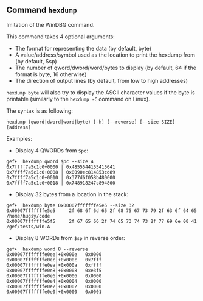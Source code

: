 ## Command `hexdump`

Imitation of the WinDBG command.

This command takes 4 optional arguments:

-  The format for representing the data (by default, byte)
-  A value/address/symbol used as the location to print the hexdump from (by default, $sp)
-  The number of qword/dword/word/bytes to display (by default, 64 if the format is byte, 16
  otherwise)
-  The direction of output lines (by default, from low to high addresses)

`hexdump byte` will also try to display the ASCII character values if the byte is printable
(similarly to the `hexdump -C` command on Linux).

The syntax is as following:

```text
hexdump (qword|dword|word|byte) [-h] [--reverse] [--size SIZE] [address]
```

Examples:

-  Display 4 QWORDs from `$pc`:

```text
gef➤  hexdump qword $pc --size 4
0x7ffff7a5c1c0+0000 │ 0x4855544155415641
0x7ffff7a5c1c0+0008 │ 0x0090ec814853cd89
0x7ffff7a5c1c0+0010 │ 0x377d6f058b480000
0x7ffff7a5c1c0+0018 │ 0x748918247c894800
```

-  Display 32 bytes from a location in the stack:

```text
gef➤  hexdump byte 0x00007fffffffe5e5 --size 32
0x00007fffffffe5e5     2f 68 6f 6d 65 2f 68 75 67 73 79 2f 63 6f 64 65     /home/hugsy/code
0x00007fffffffe5f5     2f 67 65 66 2f 74 65 73 74 73 2f 77 69 6e 00 41     /gef/tests/win.A
```

-  Display 8 WORDs from `$sp` in reverse order:

```text
gef➤  hexdump word 8 --reverse
0x00007fffffffe0ee│+0x000e   0x0000
0x00007fffffffe0ec│+0x000c   0x7fff
0x00007fffffffe0ea│+0x000a   0xffff
0x00007fffffffe0e8│+0x0008   0xe3f5
0x00007fffffffe0e6│+0x0006   0x0000
0x00007fffffffe0e4│+0x0004   0x0000
0x00007fffffffe0e2│+0x0002   0x0000
0x00007fffffffe0e0│+0x0000   0x0001
```
